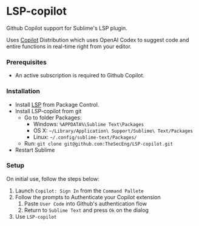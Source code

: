 # LSP-copilot

Github Copilot support for Sublime's LSP plugin.

Uses [Copilot][] Distribution which uses OpenAI Codex to suggest code and entire functions in real-time right from your editor.

### Prerequisites

* An active subscription is required to Github Copilot.

### Installation

* Install [LSP][] from Package Control.
* Install LSP-copilot from git
    * Go to folder Packages:
        * Windows: `%APPDATA%\Sublime Text\Packages`
        * OS X: `~/Library/Application\ Support/Sublime\ Text/Packages`
        * Linux: `~/.config/sublime-text/Packages/`
    * Run: `git clone git@github.com:TheSecEng/LSP-copilot.git`
* Restart Sublime

### Setup

On initial use, follow the steps below:

1. Launch `Copilot: Sign In` from the `Command Pallete`
1. Follow the prompts to Authenticate your Copilot extension
    1. Paste `User Code` into Github's authentication flow
    1. Return to `Sublime Text` and press `Ok` on the dialog
1. Use `LSP-copilot`


[Copilot]: https://github.com/features/copilot
[LSP]: https://github.com/sublimelsp/LSP

